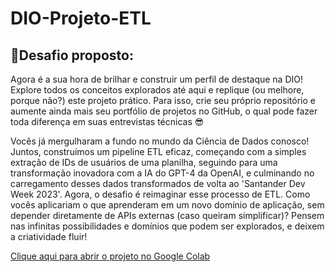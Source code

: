 # DIO-Projeto-ETL


## 🚀Desafio proposto:
Agora é a sua hora de brilhar e construir um perfil de destaque na DIO! Explore todos os conceitos explorados até aqui e replique (ou melhore, porque não?) este projeto prático. Para isso, crie seu próprio repositório e aumente ainda mais seu portfólio de projetos no GitHub, o qual pode fazer toda diferença em suas entrevistas técnicas 😎

Vocês já mergulharam a fundo no mundo da Ciência de Dados conosco! Juntos, construímos um pipeline ETL eficaz, começando com a simples extração de IDs de usuários de uma planilha, seguindo para uma transformação inovadora com a IA do GPT-4 da OpenAI, e culminando no carregamento desses dados transformados de volta ao 'Santander Dev Week 2023'. Agora, o desafio é reimaginar esse processo de ETL. Como vocês aplicariam o que aprenderam em um novo domínio de aplicação, sem depender diretamente de APIs externas (caso queiram simplificar)? Pensem nas infinitas possibilidades e domínios que podem ser explorados, e deixem a criatividade fluir!

[Clique aqui para abrir o projeto no Google Colab](https://colab.research.google.com/drive/1UpS0svvrPxbIF-c9qrDiqMOGfO3kDcy9#scrollTo=fqbBVM8vTSip](https://colab.research.google.com/drive/1UpS0svvrPxbIF-c9qrDiqMOGfO3kDcy9?usp=sharing)https://colab.research.google.com/drive/1UpS0svvrPxbIF-c9qrDiqMOGfO3kDcy9?usp=sharing)

